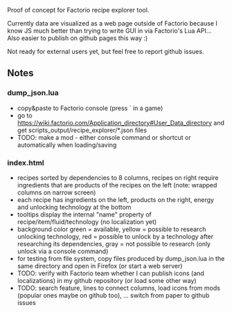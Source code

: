 Proof of concept for Factorio recipe explorer tool.

Currently data are visualized as a web page outside of Factorio because I know JS much better than trying to write GUI in via Factorio's Lua API... Also easier to publish on github pages this way :)

Not ready for external users yet, but feel free to report github issues.

## Notes
### dump_json.lua
- copy&paste to Factorio console (press ` in a game)
- go to https://wiki.factorio.com/Application_directory#User_Data_directory and get scripts_output/recipe_explorer/*.json files
- TODO: make a mod - either console command or shortcut or automatically when loading/saving

### index.html
- recipes sorted by dependencies to 8 columns, recipes on right require ingredients that are products of the recipes on the left (note: wrapped columns on narrow screen)
- each recipe has ingredients on the left, products on the right, energy and unlocking technology at the bottom
- tooltips display the internal "name" property of recipe/item/fluid/technology (no localization yet)
- background color green = available, yellow = possible to research unlocking technology, red = possible to unlock by a technology after researching its dependencies, gray = not possible to research (only unlock via a console command)
- for testing from file system, copy files produced by dump_json.lua in the same directory and open in Firefox (or start a web server)
- TODO: verify with Factorio team whether I can publish icons (and localizations) in my github repository (or load some other way)
- TODO: search feature, lines to connect columns, load icons from mods (popular ones maybe on github too), ... switch from paper to github issues
